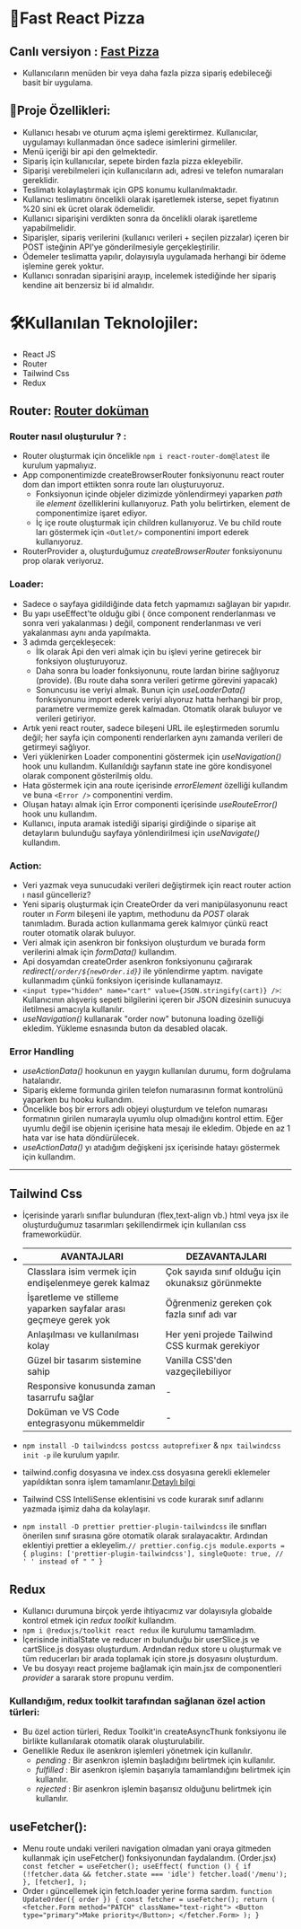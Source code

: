 # 🍕Fast React Pizza 
## Canlı versiyon : <a href="https://main--fast-pizza-app-bb.netlify.app/">Fast Pizza</a>
- Kullanıcıların menüden bir veya daha fazla pizza sipariş edebileceği basit bir uygulama.

## 📝Proje Özellikleri:

- Kullanıcı hesabı ve oturum açma işlemi gerektirmez. Kullanıcılar, uygulamayı kullanmadan önce sadece isimlerini girmeliler.
- Menü içeriği bir api den gelmektedir.
- Sipariş için kullanıcılar, sepete birden fazla pizza ekleyebilir.
- Siparişi verebilmeleri için kullanıcıların adı, adresi ve telefon numaraları gereklidir.
- Teslimatı kolaylaştırmak için GPS konumu kullanılmaktadır.
- Kullanıcı teslimatını öncelikli olarak işaretlemek isterse, sepet fiyatının %20 sini ek ücret olarak ödemelidir.
- Kullanıcı siparişini verdikten sonra da öncelikli olarak işaretleme yapabilmelidir.
- Siparişler, sipariş verilerini (kullanıcı verileri + seçilen pizzalar) içeren bir POST isteğinin API'ye gönderilmesiyle gerçekleştirilir.
- Ödemeler teslimatta yapılır, dolayısıyla uygulamada herhangi bir ödeme işlemine gerek yoktur.
- Kullanıcı sonradan siparişini arayıp, incelemek istediğinde her sipariş kendine ait benzersiz bi id almalıdır.

# 🛠Kullanılan Teknolojiler:

- React JS
- Router
- Tailwind Css
- Redux

## Router: <a href="https://reactrouter.com/en/main"> Router doküman </a>

### Router nasıl oluşturulur ? :

- Router oluşturmak için öncelikle `npm i react-router-dom@latest` ile kurulum yapmalıyız.
- App componentimizde createBrowserRouter fonksiyonunu react router dom dan import ettikten sonra route ları oluşturuyoruz.
  - Fonksiyonun içinde objeler dizimizde yönlendirmeyi yaparken *path* ile *element* özelliklerini kullanıyoruz.
    Path yolu belirtirken, element de componentimize işaret ediyor.
  - İç içe route oluşturmak için children kullanıyoruz. Ve bu child route ları göstermek için `<Outlet/>` componentini import ederek kullanıyoruz.
- RouterProvider a, oluşturduğumuz _createBrowserRouter_ fonksiyonunu prop olarak veriyoruz.

### Loader:

- Sadece o sayfaya gidildiğinde data fetch yapmamızı sağlayan bir yapıdır.
- Bu yapı useEffect'te olduğu gibi ( önce component renderlanması ve sonra veri yakalanması ) değil, component renderlanması ve veri yakalanması aynı anda yapılmakta.
- 3 adımda gerçekleşecek:
  - İlk olarak Api den veri almak için bu işlevi yerine getirecek bir fonksiyon oluşturuyoruz.
  - Daha sonra bu loader fonksiyonunu, route lardan birine sağlıyoruz (provide). (Bu route daha sonra verileri getirme görevini yapacak)
  - Sonuncusu ise veriyi almak. Bunun için _useLoaderData()_ fonksiyonunu import ederek veriyi alıyoruz hatta herhangi bir prop, parametre vermemize gerek kalmadan. Otomatik olarak buluyor ve verileri getiriyor.
- Artık yeni react router, sadece bileşeni URL ile eşleştirmeden sorumlu değil; her sayfa için componenti renderlarken aynı zamanda verileri de getirmeyi sağlıyor.
- Veri yüklenirken Loader componentini göstermek için _useNavigation()_ hook unu kullandım. Kullanıldığı sayfanın state ine göre kondisyonel olarak component gösterilmiş oldu.
- Hata göstermek için ana route içerisinde _errorElement_ özelliği kullandım ve buna `<Error />` componentini verdim.
- Oluşan hatayı almak için Error componenti içerisinde _useRouteError()_ hook unu kullandım.
- Kullanıcı, inputa aramak istediği siparişi girdiğinde o siparişe ait detayların bulunduğu sayfaya yönlendirilmesi için _useNavigate()_ kullandım.

### Action:

- Veri yazmak veya sunucudaki verileri değiştirmek için react router action ı nasıl güncelleriz?
- Yeni sipariş oluşturmak için CreateOrder da veri manipülasyonunu react router ın _Form_ bileşeni ile yaptım, methodunu da _POST_ olarak tanımladım. Burada action kullanmama gerek kalmıyor çünkü react router otomatik olarak buluyor.
- Veri almak için asenkron bir fonksiyon oluşturdum ve burada form verilerini almak için _formData()_ kullandım.
- Api dosyamdan createOrder asenkron fonksiyonunu çağırarak _redirect(`/order/${newOrder.id}`)_ ile yönlendirme yaptım. navigate kullanmadım çünkü fonksiyon içerisinde kullanamayız.
- `<input type="hidden" name="cart" value={JSON.stringify(cart)} />`: Kullanıcının alışveriş sepeti bilgilerini içeren bir JSON dizesinin sunucuya iletilmesi amacıyla kullanılır.
- _useNavigation()_ kullanarak "order now" butonuna loading özelliği ekledim. Yükleme esnasında buton da desabled olacak.

### Error Handling

- _useActionData()_ hookunun en yaygın kullanılan durumu, form doğrulama hatalarıdır.
- Sipariş ekleme formunda girilen telefon numarasının format kontrolünü yaparken bu hooku kullandım.
- Öncelikle boş bir errors adlı objeyi oluşturdum ve telefon numarası formatının girilen numarayla uyumlu olup olmadığını kontrol ettim. Eğer uyumlu değil ise objenin içerisine hata mesajı ile ekledim. Objede en az 1 hata var ise hata döndürülecek.
- _useActionData()_ yı atadığım değişkeni jsx içerisinde hatayı göstermek için kullandım.

---

## Tailwind Css

- İçerisinde yararlı sınıflar bulunduran (flex,text-align vb.) html veya jsx ile oluşturduğumuz tasarımları şekillendirmek için kullanılan css frameworküdür.
- | AVANTAJLARI                                                      | DEZAVANTAJLARI                                    |
  | ---------------------------------------------------------------- | ------------------------------------------------- |
  | Classlara isim vermek için endişelenmeye gerek kalmaz            | Çok sayıda sınıf olduğu için okunaksız görünmekte |
  | İşaretleme ve stilleme yaparken sayfalar arası geçmeye gerek yok | Öğrenmeniz gereken çok fazla sınıf adı var        |
  | Anlaşılması ve kullanılması kolay                                | Her yeni projede Tailwind CSS kurmak gerekiyor    |
  | Güzel bir tasarım sistemine sahip                                | Vanilla CSS'den vazgeçilebiliyor                  |
  | Responsive konusunda zaman tasarrufu sağlar                      | -                                                 |
  | Doküman ve VS Code entegrasyonu mükemmeldir                      | -                                                 |

- `npm install -D tailwindcss postcss autoprefixer` & `npx tailwindcss init -p` ile kurulum yapılır.
- tailwind.config dosyasına ve index.css dosyasına gerekli eklemeler yapıldıktan sonra işlem tamamlanır.<a href="https://tailwindcss.com/docs/installation">Detaylı bilgi</a>
- Tailwind CSS IntelliSense eklentisini vs code kurarak sınıf adlarını yazmada işimiz daha da kolaylaşır.
- `npm install -D prettier prettier-plugin-tailwindcss` ile sınıfları önerilen sınıf sırasına göre otomatik olarak sıralayacaktır. Ardından eklentiyi prettier a ekleyelim.`// prettier.config.cjs
module.exports = {
  plugins: ['prettier-plugin-tailwindcss'],
  singleQuote: true, //  ' ' instead of " "
}`

## Redux

- Kullanıcı durumuna birçok yerde ihtiyacımız var dolayısıyla globalde kontrol etmek için _redux toolkit_ kullandım.
- `npm i @reduxjs/toolkit react redux` ile kurulumu tamamladım.
- İçerisinde initialState ve reducer ın bulunduğu bir userSlice.js ve cartSlice.js dosyası oluşturdum. Ardından redux store u oluşturmak ve tüm reducerları bir arada toplamak için store.js dosyasını oluşturdum.
- Ve bu dosyayı react projeme bağlamak için main.jsx de componentleri _provider_ a sararak store propunu verdim.

### Kullandığım, redux toolkit tarafından sağlanan özel action türleri:

- Bu özel action türleri, Redux Toolkit'in createAsyncThunk fonksiyonu ile birlikte kullanılarak otomatik olarak oluşturulabilir.
- Genellikle Redux ile asenkron işlemleri yönetmek için kullanılır.
  - _pending :_ Bir asenkron işlemin başladığını belirtmek için kullanılır.
  - _fulfilled_ : Bir asenkron işlemin başarıyla tamamlandığını belirtmek için kullanılır.
  - _rejected_ : Bir asenkron işlemin başarısız olduğunu belirtmek için kullanılır.

## useFetcher():

- Menu route undaki verileri navigation olmadan yani oraya gitmeden kullanmak için useFetcher() fonksiyonundan faydalandım. (Order.jsx)
  `  const fetcher = useFetcher();
useEffect(
  function () {
    if (!fetcher.data && fetcher.state === 'idle') fetcher.load('/menu');
  },
  [fetcher],
);`
- Order ı güncellemek için fetch.loader yerine forma sardım.
  `function UpdateOrder({ order }) {
  const fetcher = useFetcher();
  return (
    <fetcher.Form method="PATCH" className="text-right">
      <Button type="primary">Make priority</Button>;
    </fetcher.Form>
  );
}`
